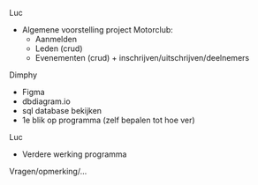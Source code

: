 
Luc
- Algemene voorstelling project Motorclub:
  - Aanmelden
  - Leden (crud)
  - Evenementen (crud) + inschrijven/uitschrijven/deelnemers 

Dimphy
- Figma
- dbdiagram.io
- sql database bekijken
- 1e blik op programma (zelf bepalen tot hoe ver)

Luc
- Verdere werking programma

Vragen/opmerking/...




